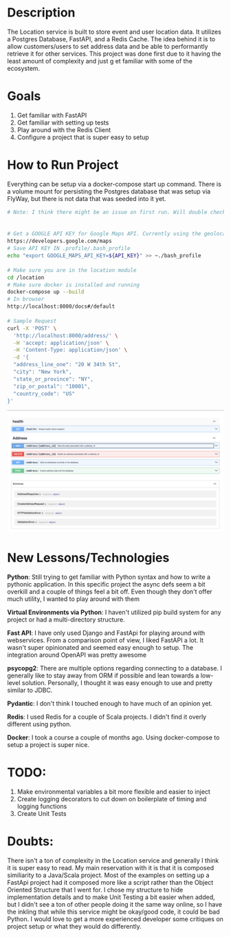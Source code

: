 
# Description
The Location service is built to store event and user location data. It utilizes a Postgres Database,  FastAPI, and a Redis Cache. The idea behind it is to allow customers/users to set address data and be able to performantly retrieve it for other services. This project was done first due to it having the least amount of complexity and just g et familiar with some of the ecosystem. 

# Goals
1. Get familiar with FastAPI
2. Get familiar with setting up tests
3. Play around with the Redis Client
4. Configure a project that is super easy to setup

# How to Run Project
Everything can be setup via a docker-compose start up command. There is a volume mount for persisting the Postgres database that was setup via FlyWay, but there is not data that was seeded into it yet. 

```bash
# Note: I think there might be an issue on first run. Will double check


# Get a GOOGLE API KEY for Google Maps API. Currently using the geolocate API 
https://developers.google.com/maps
# Save API KEY IN .profile/.bash_profile
echo "export GOOGLE_MAPS_API_KEY=${API_KEY}" >> ~./bash_profile

# Make sure you are in the location module
cd /location 
# Make sure docker is installed and running
docker-compose up --build
# In browser
http://localhost:8000/docs#/default

# Sample Request
curl -X 'POST' \
  'http://localhost:8000/address/' \
  -H 'accept: application/json' \
  -H 'Content-Type: application/json' \
  -d '{
  "address_line_one": "20 W 34th St",
  "city": "New York",
  "state_or_province": "NY",
  "zip_or_postal": "10001",
  "country_code": "US"
}'
```
![OpenAPI-sample.png](docs%2Fimage%2FOpenAPI-sample.png)


# New Lessons/Technologies 

<b>Python</b>: Still trying to get familiar with Python syntax and how to write a pythonic application. In this specific project the async defs seem a bit overkill and a couple of things feel a bit off. Even though they don't offer much utility, I wanted to play around with them

<b>Virtual Environments via Python</b>: I haven't utilized pip build system for any project or had a multi-directory structure. 

<b>Fast API</b>: I have only used Django and FastApi for playing around with webservices. From a comparison point of view, I liked FastAPI a lot. It wasn't super opinionated and seemed easy enough to setup. The integration around OpenAPI was pretty awesome

<b>psycopg2</b>: There are multiple options regarding connecting to a database. I generally like to stay away from ORM if possible and lean towards a low-level solution. Personally, I thought it was easy enough to use and pretty similar to JDBC. 

<b>Pydantic</b>: I don't think I touched enough to have much of an opinion yet. 

<b>Redis</b>: I used Redis for a couple of Scala projects. I didn't find it overly different using python. 

<b>Docker</b>: I took a course a couple of months ago. Using docker-compose to setup a project is super nice. 

# TODO:
1. Make environmental variables a bit more flexible and easier to inject
2. Create logging decorators to cut down on boilerplate of timing and logging functions
3. Create Unit Tests

# Doubts: 
There isn't a ton of complexity in the Location service and generally I think it is super easy to read. My main reservation with it is that it is composed similiarity to a Java/Scala project. Most of the examples on setting up a FastApi project had it composed more like a script rather than the Object Oriented Structure that I went for. I chose my structure to hide implementation details and to make Unit Testing a bit easier when added, but I didn't see a ton of other people doing it the same way online, so I have the inkling that while this service might be okay/good code, it could be bad Python. I would love to get a more experienced developer some critiques on project setup or what they would do differently.   